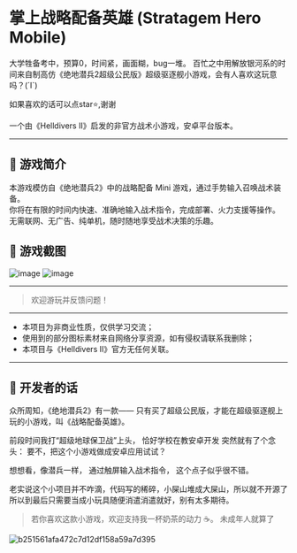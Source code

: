 # 掌上战略配备英雄 (Stratagem Hero Mobile)

大学牲备考中，预算0，时间紧，画面糊，bug一堆。
百忙之中用解放银河系的时间来自制高仿《绝地潜兵2超级公民版》超级驱逐舰小游戏，会有人喜欢这玩意吗？(´I`)

如果喜欢的话可以点star⭐,谢谢

一个由《Helldivers II》启发的非官方战术小游戏，安卓平台版本。


---

## 📱 游戏简介

本游戏模仿自《绝地潜兵2》中的战略配备 Mini 游戏，通过手势输入召唤战术装备。  
你将在有限的时间内快速、准确地输入战术指令，完成部署、火力支援等操作。  
无需联网、无广告、纯单机，随时随地享受战术决策的乐趣。

## 📸 游戏截图


![image](https://github.com/user-attachments/assets/7f9ccce0-017a-47db-9ddc-fb85be132834)
![image](https://github.com/user-attachments/assets/17c8239a-6572-48bd-99fe-912490df5d03)

---


> 欢迎游玩并反馈问题！


---

- 本项目为非商业性质，仅供学习交流；
- 使用到的部分图标素材来自网络分享资源，如有侵权请联系我删除；
- 本项目与《Helldivers II》官方无任何关联。


---

## 🧠 开发者的话
众所周知，《绝地潜兵2》有一款——
只有买了超级公民版，才能在超级驱逐舰上玩的小游戏，叫《战略配备英雄》。

前段时间我打“超级地球保卫战”上头， 恰好学校在教安卓开发
突然就有了个念头：
要不，把这个小游戏做成安卓应用试试？

想想看，像潜兵一样，
通过触屏输入战术指令，
这个点子似乎很不错。

老实说这个小项目并不咋滴，代码写的稀碎，小屎山堆成大屎山，所以就不开源了
所以到最后只需要当成小玩具随便消遣消遣就好，别有太多期待。


> 若你喜欢这款小游戏，欢迎支持我一杯奶茶的动力 ☕。
> 未成年人就算了

![b251561afa472c7d12df158a59a7d395](https://github.com/user-attachments/assets/1ff49a4d-94e9-4ef0-a56f-3daeb5bb95fa)
